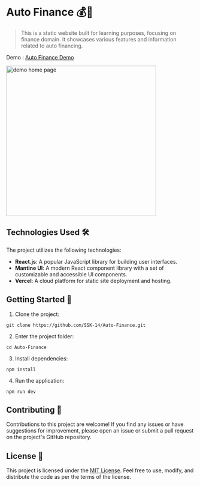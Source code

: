# Auto Finance 💰🚗

> This is a static website built for learning purposes, focusing on finance domain. It showcases various features and information related to auto financing.

Demo : [Auto Finance Demo](https://autofinance.vercel.app/)

<img width="400" alt="demo home page" src="https://github.com/SSK-14/Auto-Finance/assets/45158568/ee8f97b0-71ef-4741-b65a-b1b8b2ff1085">


## Technologies Used 🛠️

The project utilizes the following technologies:

- **React.js**: A popular JavaScript library for building user interfaces.
- **Mantine UI**: A modern React component library with a set of customizable and accessible UI components.
- **Vercel**: A cloud platform for static site deployment and hosting.

## Getting Started 🚀

1. Clone the project:
```
git clone https://github.com/SSK-14/Auto-Finance.git
```

2. Enter the project folder:
```
cd Auto-Finance
```

3. Install dependencies:
```
npm install
```

4. Run the application:
```
npm run dev
```

## Contributing 🤝
Contributions to this project are welcome! If you find any issues or have suggestions for improvement, please open an issue or submit a pull request on the project's GitHub repository.

## License 📝
This project is licensed under the [MIT License](https://github.com/SSK-14/Auto-Finance/blob/main/LICENSE). Feel free to use, modify, and distribute the code as per the terms of the license.
